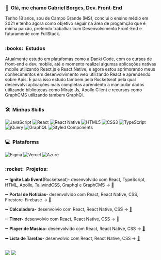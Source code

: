 
  <h3>👋 &nbsp;Olá, me chamo Gabriel Borges, Dev. Front-End</h3>
  Tenho 18 anos, sou de Campo Grande (MS), conclui o ensino médio em 2021 e tenho agora como objetivo seguir na área de progamção que é minha paixão, pretendo trabalhar com Desenvolvimento Front-End e futuramente com FullStack.
  
##

  <h3>:books: &nbsp;Estudos</h3>
   Atualmente estudo em platafomas como a Danki Code, com os cursos de front-end e dev. mobile, até o momento realizei algumas aplicações nativas mobile utilizando React.js e React Native, e agora estou aprimorando meus conhecimentos em desenvolvimento web utilizando React e aprendendo sobre Apis. E para isso estudo tambem pela Rocketseat pela qual desenvolvi aplicações mais completas aprendento a manipular dados utilizando bibliotecas como Miraje.Js, Apollo Client e recursos como GraphCMS utilizando tambem GraphQl.

##
<h3> 🛠 &nbsp;Minhas Skills </h3>

  ![JavaScript](https://img.shields.io/badge/javascript-%23323330.svg?style=for-the-badge&logo=javascript&logoColor=%23F7DF1E)
  ![React](https://img.shields.io/badge/react-%2320232a.svg?style=for-the-badge&logo=react&logoColor=%2361DAFB)
  ![React Native](https://img.shields.io/badge/react_native-%2320232a.svg?style=for-the-badge&logo=react&logoColor=%2361DAFB)
  ![HTML5](https://img.shields.io/badge/html5-%23E34F26.svg?style=for-the-badge&logo=html5&logoColor=white)
  ![CSS3](https://img.shields.io/badge/css3-%231572B6.svg?style=for-the-badge&logo=css3&logoColor=white)
  ![TypeScript](https://img.shields.io/badge/typescript-%23007ACC.svg?style=for-the-badge&logo=typescript&logoColor=white)
  ![jQuery](https://img.shields.io/badge/jQuery-0769AD?style=for-the-badge&logo=jquery&logoColor=white)
  ![GraphQL](https://img.shields.io/badge/GraphQl-E10098?style=for-the-badge&logo=graphql&logoColor=white)
  ![Styled Components](https://img.shields.io/badge/styled--components-DB7093?style=for-the-badge&logo=styled-components&logoColor=white)

 ##
 
 <h3> 💻 &nbsp;Plataforms</h3>
  
  ![Figma](https://img.shields.io/badge/figma-%23F24E1E.svg?style=for-the-badge&logo=figma&logoColor=white)
  ![Vercel](https://img.shields.io/badge/vercel-%23000000.svg?style=for-the-badge&logo=vercel&logoColor=white)
  ![Azure](https://img.shields.io/badge/azure-%230072C6.svg?style=for-the-badge&logo=microsoftazure&logoColor=white)
 
 ##
 <h3> :rocket: &nbsp;Projetos: </h3>
  
  :heavy_minus_sign: **Ignite Lab Event**(Rocketseat)- desenvolvido com React, TypeScript, HTML, Apollo, TailwindCSS, Graphql e GraphCMS -> [:file_folder:](http://plataforma-aulas-rocketseat.vercel.app/) 

  :heavy_minus_sign: **Portal de Notícias-** desenvolvido com React, React Native, CSS, Firestore-Firebase -> [:file_folder:](https://gabrielpossasb.github.io/Portal-Noticias/)

  :heavy_minus_sign: **Calculadora-** desenvolvio com React, React Native, CSS -> [:file_folder:](https://gabrielpossasb.github.io/Calculadora/) 

  :heavy_minus_sign: **Timer-** desenvolvio com React, React Native, CSS -> [:file_folder:](https://gabrielpossasb.github.io/Timer/) 
 
  :heavy_minus_sign: **Player de Musica-** desenvolvido com React, React Native, CSS -> [:file_folder:](https://gabrielpossasb.github.io/Player-Music/) 

  :heavy_minus_sign: **Lista de Tarefas-** desenvolvio com React, React Native, CSS -> [:file_folder:](https://gabrielpossasb.github.io/Tarefas/)  

##
   
<a href = "mailto:gabrielpossasb@gmail.com"><img src="https://img.shields.io/badge/Gmail-D14836?style=for-the-badge&logo=gmail&logoColor=white" target="_blank"></a>
<a href="https://www.linkedin.com/in/gabriel-borges-b/" target="_blank"><img src="https://img.shields.io/badge/-LinkedIn-%230077B5?style=for-the-badge&logo=linkedin&logoColor=white" target="_blank"></a> 
